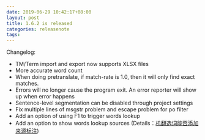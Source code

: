 ```yaml
---
date: 2019-06-29 10:42:17+08:00
layout: post
title: 1.6.2 is released
categories: releasenote
tags: 
---
```


Changelog:

* TM/Term import and export now supports XLSX files
* More accurate word count
* When doing pretranslate, if match-rate is 1.0, then it will only find exact matches.
* Errors will no longer cause the program exit. An error reporter will show up when error happens
* Sentence-level segmentation can be disabled through project settings 
* Fix multiple lines of msgstr problem and escape problem for po filter
* Add an option of using F1 to trigger words lookup 
* Add an option to show words lookup sources (Details：[机翻选词能否添加来源标注](https://github.com/xulihang/BasicCAT/issues/7))


